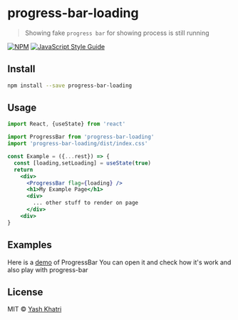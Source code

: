 # progress-bar-loading

> Showing fake `progress bar` for showing process is still running

[![NPM](https://img.shields.io/npm/v/progress-bar-loading.svg)](https://www.npmjs.com/package/progress-bar-loading) [![JavaScript Style Guide](https://img.shields.io/badge/code_style-standard-brightgreen.svg)](https://standardjs.com)

## Install

```bash
npm install --save progress-bar-loading
```

## Usage

```jsx
import React, {useState} from 'react'

import ProgressBar from 'progress-bar-loading'
import 'progress-bar-loading/dist/index.css'

const Example = ({...rest}) => {
  const [loading,setLoading] = useState(true)
  return
    <div>
      <ProgressBar flag={loading} />
      <h1>My Example Page</h1>
      <div>
        ... other stuff to render on page
      </div>
    <div>
}
```

## Examples

Here is a [demo](https://yashkk3640.github.io/progress-bar-loading/) of ProgressBar
You can open it and check how it's work and also play with progress-bar

## License

MIT © [Yash Khatri](https://github.com/yashkk3640)
